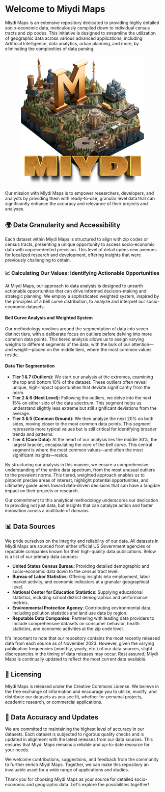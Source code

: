 # Welcome to Miydi Maps

Miydi Maps is an extensive repository dedicated to providing highly detailed socio-economic data, meticulously compiled down to individual census tracts and zip codes. This initiative is designed to streamline the utilization of geographic data across various advanced applications, including Artificial Intelligence, data analytics, urban planning, and more, by eliminating the complexities of data parsing.

<p align="center">
  <img src="/Miydi_Map_logo.png" alt="Miydi Maps Logo" width="400"/>
</p>

Our mission with Miydi Maps is to empower researchers, developers, and analysts by providing them with ready-to-use, granular level data that can significantly enhance the accuracy and relevance of their projects and analyses.

## 🌍 Data Granularity and Accessibility

Each dataset within Miydi Maps is structured to align with zip codes or census tracts, presenting a unique opportunity to access socio-economic data with unprecedented precision. This level of detail opens new avenues for localized research and development, offering insights that were previously challenging to obtain.

### 📈 Calculating Our Values: Identifying Actionable Opportunities

At Miydi Maps, our approach to data analysis is designed to unearth actionable opportunities that can drive informed decision-making and strategic planning. We employ a sophisticated weighted system, inspired by the principles of a bell curve distribution, to analyze and interpret our socio-economic datasets.

#### Bell Curve Analysis and Weighted System

Our methodology revolves around the segmentation of data into seven distinct tiers, with a deliberate focus on outliers before delving into more common data points. This tiered analysis allows us to assign varying weights to different segments of the data, with the bulk of our attention—and weight—placed on the middle tiers, where the most common values reside.

#### Data Tier Segmentation

- **Tier 1 & 7 (Outliers):** We start our analysis at the extremes, examining the top and bottom 10% of the dataset. These outliers often reveal unique, high-impact opportunities that deviate significantly from the norm.
- **Tier 2 & 6 (Next Level):** Following the outliers, we delve into the next 15% on either side of the data spectrum. This segment helps us understand slightly less extreme but still significant deviations from the average.
- **Tier 3 & 5 (Common Ground):** We then analyze the next 20% on both sides, moving closer to the most common data points. This segment represents more typical values but is still critical for identifying broader trends and patterns.
- **Tier 4 (Core Data):** At the heart of our analysis lies the middle 30%, the largest bracket, encapsulating the core of the bell curve. This central segment is where the most common values—and often the most significant insights—reside.

By structuring our analysis in this manner, we ensure a comprehensive understanding of the entire data spectrum, from the most unusual outliers to the prevalent norms. This tiered, weighted approach enables us to pinpoint precise areas of interest, highlight potential opportunities, and ultimately guide users toward data-driven decisions that can have a tangible impact on their projects or research.

Our commitment to this analytical methodology underscores our dedication to providing not just data, but insights that can catalyze action and foster innovation across a multitude of domains.


## 📊 Data Sources

We pride ourselves on the integrity and reliability of our data. All datasets in Miydi Maps are sourced from either official US Government agencies or reputable companies known for their high-quality data publications. Below is a list of our primary data sources:

- **United States Census Bureau**: Providing detailed demographic and socio-economic data down to the census tract level.
- **Bureau of Labor Statistics**: Offering insights into employment, labor market activity, and economic indicators at a granular geographical level.
- **National Center for Education Statistics**: Supplying educational statistics, including school district demographics and performance metrics.
- **Environmental Protection Agency**: Contributing environmental data, including pollution statistics and land use data by region.
- **Reputable Data Companies**: Partnering with leading data providers to include comprehensive datasets on consumer behavior, health statistics, and economic activities at the zip code level.

It's important to note that our repository contains the most recently released data from each source as of November 2023. However, given the varying publication frequencies (monthly, yearly, etc.) of our data sources, slight discrepancies in the timing of data releases may occur. Rest assured, Miydi Maps is continually updated to reflect the most current data available.

## 📜 Licensing

Miydi Maps is released under the Creative Commons License. We believe in the free exchange of information and encourage you to utilize, modify, and distribute our datasets as you see fit, whether for personal projects, academic research, or commercial applications.

## 🔄 Data Accuracy and Updates

We are committed to maintaining the highest level of accuracy in our datasets. Each dataset is subjected to rigorous quality checks and is updated in alignment with the latest releases from our data sources. This ensures that Miydi Maps remains a reliable and up-to-date resource for your needs.

We welcome contributions, suggestions, and feedback from the community to further enrich Miydi Maps. Together, we can make this repository an invaluable asset for a wide range of applications and studies.

Thank you for choosing Miydi Maps as your source for detailed socio-economic and geographic data. Let's explore the possibilities together!

